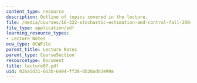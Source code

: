 ```yaml
---
content_type: resource
description: Outline of topics covered in the lecture.
file: /media/courses/16-322-stochastic-estimation-and-control-fall-2004/026a5d31663b6494ff280b28ad03e99a_lecture07.pdf
file_type: application/pdf
learning_resource_types:
- Lecture Notes
ocw_type: OCWFile
parent_title: Lecture Notes
parent_type: CourseSection
resourcetype: Document
title: lecture07.pdf
uid: 026a5d31-663b-6494-ff28-0b28ad03e99a
---
```

